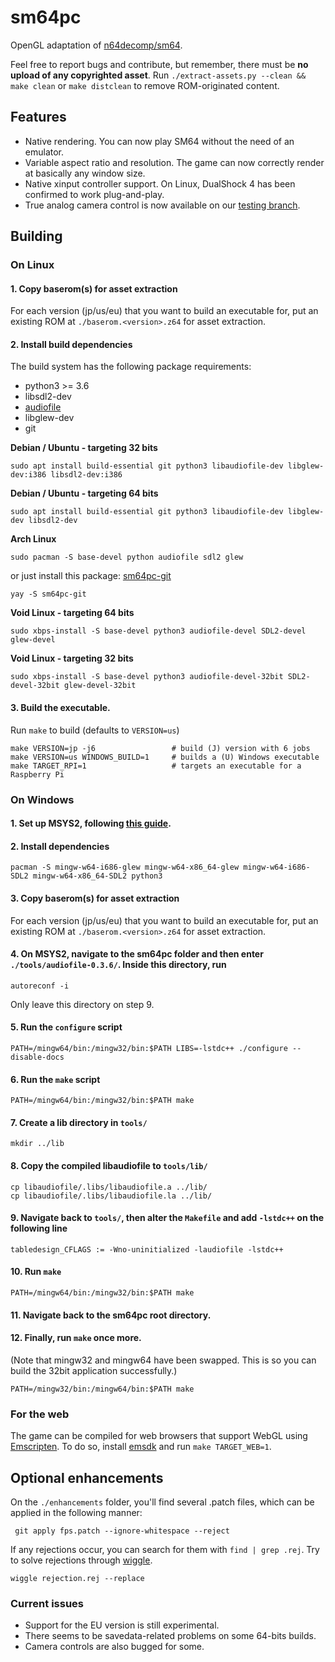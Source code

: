 # sm64pc
OpenGL adaptation of [n64decomp/sm64](https://github.com/n64decomp/sm64). 

Feel free to report bugs and contribute, but remember, there must be **no upload of any copyrighted asset**. 
Run `./extract-assets.py --clean && make clean` or `make distclean` to remove ROM-originated content.

## Features

 * Native rendering. You can now play SM64 without the need of an emulator. 
 * Variable aspect ratio and resolution. The game can now correctly render at basically any window size.
 * Native xinput controller support. On Linux, DualShock 4 has been confirmed to work plug-and-play.
 * True analog camera control is now available on our [testing branch](https://github.com/sm64pc/sm64pc/tree/testing).

## Building

### On Linux

#### 1. Copy baserom(s) for asset extraction

For each version (jp/us/eu) that you want to build an executable for, put an existing ROM at
`./baserom.<version>.z64` for asset extraction.

#### 2. Install build dependencies

The build system has the following package requirements:
  * python3 >= 3.6
  * libsdl2-dev
  * [audiofile](https://audiofile.68k.org/)
  * libglew-dev
  * git


__Debian / Ubuntu - targeting 32 bits__
```
sudo apt install build-essential git python3 libaudiofile-dev libglew-dev:i386 libsdl2-dev:i386
```
__Debian / Ubuntu - targeting 64 bits__
```
sudo apt install build-essential git python3 libaudiofile-dev libglew-dev libsdl2-dev
```

__Arch Linux__
```
sudo pacman -S base-devel python audiofile sdl2 glew
```
or just install this package: [sm64pc-git](https://aur.archlinux.org/packages/sm64pc-git/)
```
yay -S sm64pc-git
```

__Void Linux - targeting 64 bits__
```
sudo xbps-install -S base-devel python3 audiofile-devel SDL2-devel glew-devel
```

__Void Linux - targeting 32 bits__
```
sudo xbps-install -S base-devel python3 audiofile-devel-32bit SDL2-devel-32bit glew-devel-32bit
```

#### 3. Build the executable.

Run `make` to build (defaults to `VERSION=us`)

```
make VERSION=jp -j6                 # build (J) version with 6 jobs
make VERSION=us WINDOWS_BUILD=1     # builds a (U) Windows executable 
make TARGET_RPI=1                   # targets an executable for a Raspberry Pi
```

### On Windows

#### 1. Set up MSYS2, following [this  guide](https://github.com/orlp/dev-on-windows/wiki/Installing-GCC--&-MSYS2).

#### 2. Install dependencies
```
pacman -S mingw-w64-i686-glew mingw-w64-x86_64-glew mingw-w64-i686-SDL2 mingw-w64-x86_64-SDL2 python3
```
#### 3. Copy baserom(s) for asset extraction

For each version (jp/us/eu) that you want to build an executable for, put an existing ROM at
`./baserom.<version>.z64` for asset extraction.

#### 4. On MSYS2, navigate to the sm64pc folder and then enter `./tools/audiofile-0.3.6/`. Inside this directory, run
```
autoreconf -i
```

Only leave this directory on step 9.

#### 5. Run the `configure` script
```
PATH=/mingw64/bin:/mingw32/bin:$PATH LIBS=-lstdc++ ./configure --disable-docs
```
#### 6. Run the `make` script
```
PATH=/mingw64/bin:/mingw32/bin:$PATH make
```
#### 7. Create a lib directory in `tools/`
```
mkdir ../lib
```

#### 8. Copy the compiled libaudiofile to `tools/lib/`
```
cp libaudiofile/.libs/libaudiofile.a ../lib/
cp libaudiofile/.libs/libaudiofile.la ../lib/
```

#### 9. Navigate back to `tools/`, then alter the `Makefile` and add `-lstdc++` on the following line
```
tabledesign_CFLAGS := -Wno-uninitialized -laudiofile -lstdc++
```

#### 10. Run `make`
```
PATH=/mingw64/bin:/mingw32/bin:$PATH make
```

#### 11. Navigate back to the sm64pc root directory.

#### 12.  Finally, run `make` once more. 

(Note that mingw32 and mingw64 have been swapped. This is so you can build the 32bit application successfully.)

```
PATH=/mingw32/bin:/mingw64/bin:$PATH make
```

### For the web

The game can be compiled for web browsers that support WebGL using [Emscripten](https://github.com/emscripten-core). To do so, install [emsdk](https://github.com/emscripten-core/emsdk) and run `make TARGET_WEB=1`.

## Optional enhancements

On the `./enhancements` folder, you'll find several .patch files, which can be applied in the following manner:

```
 git apply fps.patch --ignore-whitespace --reject
```
If any rejections occur, you can search for them with `find | grep .rej`.
Try to solve rejections through [wiggle](https://github.com/neilbrown/wiggle).
```
wiggle rejection.rej --replace
```

### Current issues

 * Support for the EU version is still experimental.
 * There seems to be savedata-related problems on some 64-bits builds.
 * Camera controls are also bugged for some.
